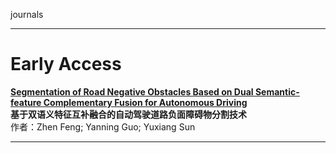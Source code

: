  journals


*****
 # Early Access
 
**[Segmentation of Road Negative Obstacles Based on Dual Semantic-feature Complementary Fusion for Autonomous Driving](https://ieeexplore.ieee.org/document/10468640)**  
**基于双语义特征互补融合的自动驾驶道路负面障碍物分割技术**  
作者：Zhen Feng; Yanning Guo; Yuxiang Sun

****
